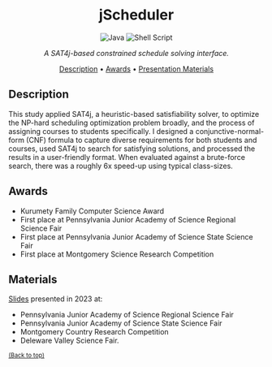 <div align="center">

# jScheduler

![Java](https://img.shields.io/badge/java-%23ED8B00.svg?style=for-the-badge&logo=openjdk&logoColor=white)
![Shell Script](https://img.shields.io/badge/shell_script-%23121011.svg?style=for-the-badge&logo=gnu-bash&logoColor=white)

<i>A SAT4j-based constrained schedule solving interface.</i>

[Description](#description) •
[Awards](#awards) •
[Presentation Materials](#materials)

</div>

## Description

This study applied SAT4j, a heuristic-based satisfiability solver, to optimize the NP-hard
scheduling optimization problem broadly, and the process of assigning courses to students
specifically. I designed a conjunctive-normal-form (CNF) formula to capture diverse requirements
for both students and courses, used SAT4j to search for satisfying
solutions, and processed the results in a user-friendly format. When evaluated against a brute-force search, there was a roughly 6x speed-up using
typical class-sizes.

## Awards 
- Kurumety Family Computer Science Award
- First place at Pennsylvania Junior Academy of Science Regional Science Fair
- First place at Pennsylvania Junior Academy of Science State Science Fair
- First place at Montgomery Science Research Competition

## Materials
[Slides](presentation.pdf) presented in 2023 at:
- Pennsylvania Junior Academy of Science Regional Science Fair
- Pennsylvania Junior Academy of Science State Science Fair
- Montgomery Country Research Competition
- Deleware Valley Science Fair.
  
<sup>[(Back to top)](#jScheduler)</sup>
